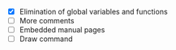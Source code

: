 * [x] Elimination of global variables and functions
* [ ] More comments
* [ ] Embedded manual pages
* [ ] Draw command
